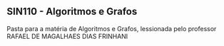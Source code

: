 
## SIN110 - Algoritmos e Grafos

Pasta para a matéria de Algoritmos e Grafos, lessionada pelo professor RAFAEL DE MAGALHAES DIAS FRINHANI

